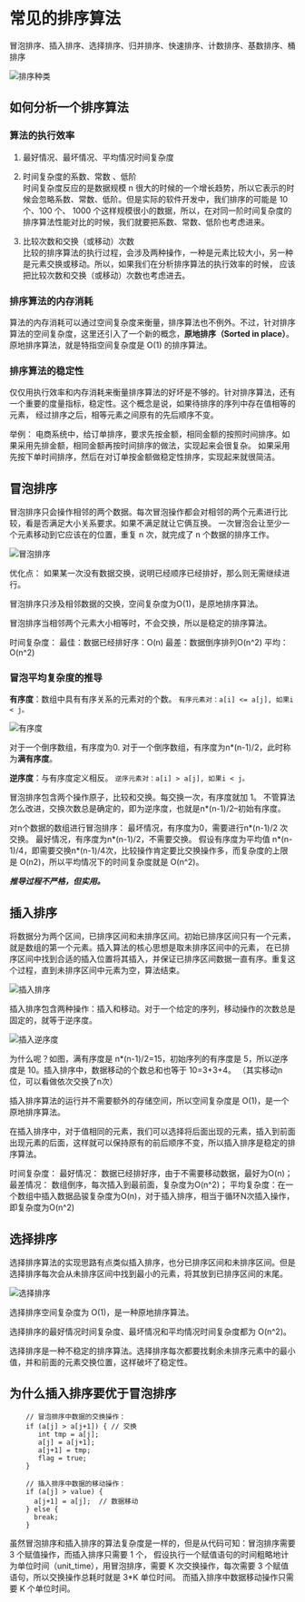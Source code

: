 # 常见的排序算法

冒泡排序、插入排序、选择排序、归并排序、快速排序、计数排序、基数排序、桶排序

![排序种类](../../../pic/排序种类.jpg)

## 如何分析一个排序算法

### 算法的执行效率
1. 最好情况、最坏情况、平均情况时间复杂度

2. 时间复杂度的系数、常数 、低阶   
时间复杂度反应的是数据规模 n 很大的时候的一个增长趋势，所以它表示的时候会忽略系数、常数、低阶。但是实际的软件开发中，我们排序的可能是 10 个、100 个、
1000 个这样规模很小的数据，所以，在对同一阶时间复杂度的排序算法性能对比的时候，我们就要把系数、常数、低阶也考虑进来。

3. 比较次数和交换（或移动）次数   
比较的排序算法的执行过程，会涉及两种操作，一种是元素比较大小，另一种是元素交换或移动。所以，如果我们在分析排序算法的执行效率的时候，
应该把比较次数和交换（或移动）次数也考虑进去。

### 排序算法的内存消耗
算法的内存消耗可以通过空间复杂度来衡量，排序算法也不例外。不过，针对排序算法的空间复杂度，这里还引入了一个新的概念，**原地排序（Sorted in place）**。
原地排序算法，就是特指空间复杂度是 O(1) 的排序算法。

### 排序算法的稳定性
仅仅用执行效率和内存消耗来衡量排序算法的好坏是不够的。针对排序算法，还有一个重要的度量指标，稳定性。这个概念是说，如果待排序的序列中存在值相等的元素，
经过排序之后，相等元素之间原有的先后顺序不变。

举例：
电商系统中，给订单排序，要求先按金额，相同金额的按照时间排序。如果采用先排金额，相同金额再按时间排序的做法，实现起来会很复杂。
如果采用先按下单时间排序，然后在对订单按金额做稳定性排序，实现起来就很简洁。

## 冒泡排序

冒泡排序只会操作相邻的两个数据。每次冒泡操作都会对相邻的两个元素进行比较，看是否满足大小关系要求。如果不满足就让它俩互换。
一次冒泡会让至少一个元素移动到它应该在的位置，重复 n 次，就完成了 n 个数据的排序工作。

![冒泡排序](../../../pic/冒泡排序.jpg)

优化点： 如果某一次没有数据交换，说明已经顺序已经排好，那么则无需继续进行。

冒泡排序只涉及相邻数据的交换，空间复杂度为O(1)，是原地排序算法。

冒泡排序当相邻两个元素大小相等时，不会交换，所以是稳定的排序算法。

时间复杂度：
最佳：数据已经排好序：O(n)
最差：数据倒序排列O(n^2)
平均：O(n^2)

### 冒泡平均复杂度的推导

**有序度**：数组中具有有序关系的元素对的个数。
`有序元素对：a[i] <= a[j], 如果i < j。`

![有序度](../../../pic/有序度.jpg)

对于一个倒序数组，有序度为0. 对于一个倒序数组，有序度为n*(n-1)/2，此时称为**满有序度**。

**逆序度**：与有序度定义相反。
`逆序元素对：a[i] > a[j], 如果i < j。`


冒泡排序包含两个操作原子，比较和交换。每交换一次，有序度就加 1。
不管算法怎么改进，交换次数总是确定的，即为逆序度，也就是n*(n-1)/2–初始有序度。

对n个数据的数组进行冒泡排序：
最坏情况，有序度为0，需要进行n*(n-1)/2 次交换。
最好情况，有序度为n*(n-1)/2，不需要交换。
假设有序度为平均值 n*(n-1)/4，即需要交换n*(n-1)/4次，比较操作肯定要比交换操作多，而复杂度的上限是 O(n2)，所以平均情况下的时间复杂度就是 O(n^2)。


***推导过程不严格，但实用。***


## 插入排序

将数据分为两个区间，已排序区间和未排序区间。初始已排序区间只有一个元素，就是数组的第一个元素。插入算法的核心思想是取未排序区间中的元素，
在已排序区间中找到合适的插入位置将其插入，并保证已排序区间数据一直有序。重复这个过程，直到未排序区间中元素为空，算法结束。

![插入排序](../../../pic/插入排序.jpg)


插入排序包含两种操作：插入和移动。对于一个给定的序列，移动操作的次数总是固定的，就等于逆序度。

![插入逆序度](../../../pic/插排逆序度.jpg)

为什么呢？如图，满有序度是 n*(n-1)/2=15，初始序列的有序度是 5，所以逆序度是 10。插入排序中，数据移动的个数总和也等于 10=3+3+4。
（其实移动n位，可以看做依次交换了n次）

插入排序算法的运行并不需要额外的存储空间，所以空间复杂度是 O(1)，是一个原地排序算法。

在插入排序中，对于值相同的元素，我们可以选择将后面出现的元素，插入到前面出现元素的后面，这样就可以保持原有的前后顺序不变，所以插入排序是稳定的排序算法。

时间复杂度：
最好情况： 数据已经排好序，由于不需要移动数据，最好为O(n)；
最差情况： 数组倒序，每次插入到最前面，复杂度为O(n^2)；
平均复杂度：在一个数组中插入数据品骏复杂度为O(n)，对于插入排序，相当于循环N次插入操作，即复杂度为O(n^2)

## 选择排序

选择排序算法的实现思路有点类似插入排序，也分已排序区间和未排序区间。但是选择排序每次会从未排序区间中找到最小的元素，将其放到已排序区间的末尾。

![选择排序](../../../pic/选择排序.jpg)


选择排序空间复杂度为 O(1)，是一种原地排序算法。

选择排序的最好情况时间复杂度、最坏情况和平均情况时间复杂度都为 O(n^2)。

选择排序是一种不稳定的排序算法。选择排序每次都要找剩余未排序元素中的最小值，并和前面的元素交换位置，这样破坏了稳定性。

## 为什么插入排序要优于冒泡排序


```
    // 冒泡排序中数据的交换操作：
    if (a[j] > a[j+1]) { // 交换
       int tmp = a[j];
       a[j] = a[j+1];
       a[j+1] = tmp;
       flag = true;
    }
    
    // 插入排序中数据的移动操作：
    if (a[j] > value) {
      a[j+1] = a[j];  // 数据移动
    } else {
      break;
    }
```

虽然冒泡排序和插入排序的算法复杂度是一样的，但是从代码可知：冒泡排序需要 3 个赋值操作，而插入排序只需要 1 个，
假设执行一个赋值语句的时间粗略地计为单位时间（unit_time），用冒泡排序，需要 K 次交换操作，每次需要 3 个赋值语句，所以交换操作总耗时就是 3*K 单位时间。
而插入排序中数据移动操作只需要 K 个单位时间。













